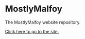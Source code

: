 # MostlyMalfoy
The MostlyMalfoy website repository.

[Click here to go to the site.](https://mostlymalfoy.github.io)
